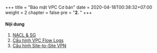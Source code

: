 +++
title = "Bảo mật VPC Cơ bản"
date = 2020-04-18T00:38:32+07:00
weight = 2
chapter = false
pre = "<b>2. </b>"
+++

#### Nội dung

1. [NACL & SG](1-configure-nacl-and-sg)
2. [Cấu hình VPC Flow Logs](2-configure-vpc-flow-logs)
3. [Cấu hình Site-to-Site VPN](3-setup-site-to-site-vpn)
